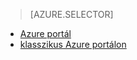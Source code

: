 > [AZURE.SELECTOR]
- [Azure portál](../articles/storage/storage-create-storage-account.md)
- [klasszikus Azure portálon](../articles/storage/storage-create-storage-account-classic-portal.md)


<!--HONumber=Sep16_HO4-->


